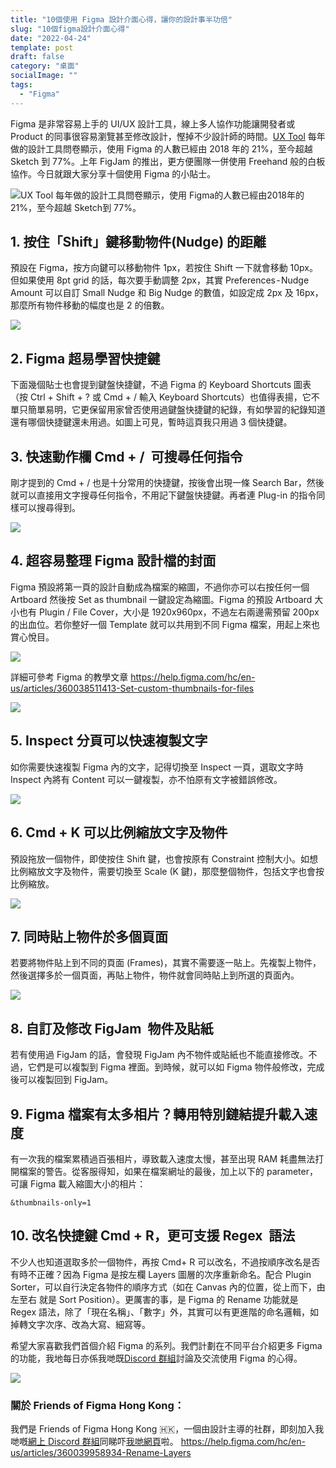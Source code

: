 ```yaml
---
title: "10個使用 Figma 設計介面心得，讓你的設計事半功倍"
slug: "10個figma設計介面心得"
date: "2022-04-24"
template: post
draft: false
category: "桌面"
socialImage: ""
tags:
  - "Figma"
---
```


Figma 是非常容易上手的 UI/UX 設計工具，線上多人協作功能讓開發者或 Product 的同事很容易瀏覽甚至修改設計，慳掉不少設計師的時間。[UX Tool](https://uxtools.co/survey-2021/#ui-design) 每年做的設計工具問卷顯示，使用 Figma 的人數已經由 2018 年的 21%，至今超越 Sketch 到 77%。上年 FigJam 的推出，更方便團隊一併使用 Freehand 般的白板協作。今日就跟大家分享十個使用 Figma 的小貼士。

![UX Tool 每年做的設計工具問卷顯示，使用 Figma的人數已經由2018年的21%，至今超越 Sketch到 77%。](/media/figma-tips-1.png)

## 1. 按住「Shift」鍵移動物件(Nudge) 的距離

預設在 Figma，按方向鍵可以移動物件 1px，若按住 Shift 一下就會移動 10px。但如果使用 8pt grid 的話，每次要手動調整 2px，其實 Preferences - Nudge Amount 可以自訂 Small Nudge 和 Big Nudge 的數值，如設定成 2px 及 16px，那麼所有物件移動的幅度也是 2 的倍數。

![](/media/figma-tips-1.png)

## 2. Figma 超易學習快捷鍵

下面幾個貼士也會提到鍵盤快捷鍵，不過 Figma 的 Keyboard Shortcuts 圖表（按 Ctrl + Shift + ? 或 Cmd + / 輸入 Keyboard Shortcuts）也值得表揚，它不單只簡單易明，它更保留用家曾否使用過鍵盤快捷鍵的紀錄，有如學習的紀錄知道還有哪個快捷鍵還未用過。如圖上可見，暫時這頁我只用過 3 個快捷鍵。

## 3. 快速動作欄 Cmd + /  可搜尋任何指令

剛才提到的 Cmd + / 也是十分常用的快捷鍵，按後會出現一條 Search Bar，然後就可以直接用文字搜尋任何指令，不用記下鍵盤快捷鍵。再者連 Plug-in 的指令同樣可以搜尋得到。

![](/media/figma-tips-3.png)

## 4. 超容易整理 Figma 設計檔的封面

Figma 預設將第一頁的設計自動成為檔案的縮圖，不過你亦可以右按任何一個 Artboard 然後按 Set as thumbnail 一鍵設定為縮圖。Figma 的預設 Artboard 大小也有 Plugin / File Cover，大小是 1920x960px，不過左右兩邊需預留 200px 的出血位。若你整好一個 Template 就可以共用到不同 Figma 檔案，用起上來也賞心悅目。

![](/media/figma-tips-4.png)

詳細可參考 Figma 的教學文章 https://help.figma.com/hc/en-us/articles/360038511413-Set-custom-thumbnails-for-files

![](/media/figma-tips-4-2.png)

## 5. Inspect 分頁可以快速複製文字

如你需要快速複製 Figma 內的文字，記得切換至 Inspect 一頁，選取文字時 Inspect 內將有 Content 可以一鍵複製，亦不怕原有文字被錯誤修改。

![](/media/figma-tips-5.png)

## 6. Cmd + K 可以比例縮放文字及物件

預設拖放一個物件，即使按住 Shift 鍵，也會按原有 Constraint 控制大小。如想比例縮放文字及物件，需要切換至 Scale (K 鍵)，那麼整個物件，包括文字也會按比例縮放。

![](/media/figma-tips-6.png)

## 7. 同時貼上物件於多個頁面

若要將物件貼上到不同的頁面 (Frames)，其實不需要逐一貼上。先複製上物件，然後選擇多於一個頁面，再貼上物件，物件就會同時貼上到所選的頁面內。

![](/media/figma-tips-7.png)

## 8. 自訂及修改 FigJam  物件及貼紙

若有使用過 FigJam 的話，會發現 FigJam 內不物件或貼紙也不能直接修改。不過，它們是可以複製到 Figma 裡面。到時候，就可以如 Figma 物件般修改，完成後可以複製回到 FigJam。

## 9. Figma 檔案有太多相片？轉用特別鏈結提升載入速度

有一次我的檔案累積過百張相片，導致載入速度太慢，甚至出現 RAM 耗盡無法打開檔案的警告。從客服得知，如果在檔案網址的最後，加上以下的 parameter，可讓 Figma 載入縮圖大小的相片：

`&thumbnails-only=1`

## 10. 改名快捷鍵 Cmd + R，更可支援 Regex  語法

不少人也知道選取多於一個物件，再按 Cmd+ R 可以改名，不過按順序改名是否有時不正確？因為 Figma 是按左欄 Layers 圖層的次序重新命名。配合 Plugin Sorter，可以自行決定各物件的順序方式（如在 Canvas 內的位置，從上而下，由左至右 就是 Sort Position）。更厲害的事，是 Figma 的 Rename 功能就是 Regex 語法，除了「現在名稱」、「數字」外，其實可以有更進階的命名邏輯，如掉轉文字次序、改為大寫、細寫等。

希望大家喜歡我們首個介紹 Figma 的系列。我們計劃在不同平台介紹更多 Figma 的功能，我地每日亦係我哋既[Discord 群組](https://discord.gg/Qe8eNn9Pxx)討論及交流使用 Figma 的心得。

![](/media/figma-tips-10.png)

### 關於 Friends of Figma Hong Kong：

我們是 Friends of Figma Hong Kong 🇭🇰，一個由設計主導的社群，即刻加入我哋嘅[網上 Discord 群組](https://discord.gg/Qe8eNn9Pxx)同睇吓[我哋網頁](https://friends.figma.com/hong-kong/)啦。
https://help.figma.com/hc/en-us/articles/360039958934-Rename-Layers
